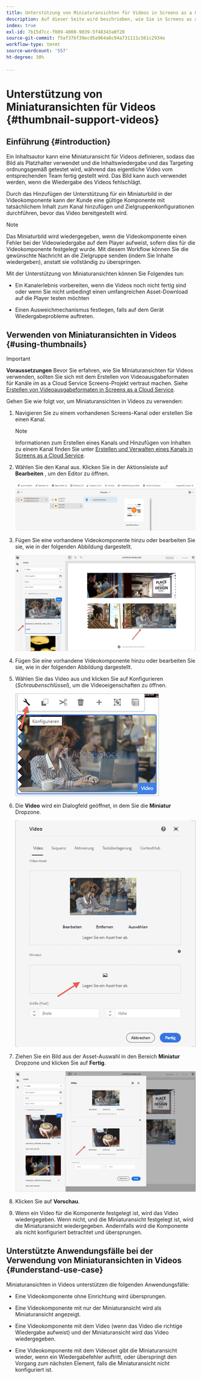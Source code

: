 ```yaml
---
title: Unterstützung von Miniaturansichten für Videos in Screens as a Cloud Service
description: Auf dieser Seite wird beschrieben, wie Sie in Screens as a Cloud Service Miniaturansichten für Videos hinzufügen.
index: true
exl-id: 7b15d7cc-f089-4008-9039-5f48343a0f20
source-git-commit: f5af37bf39ecd5a964a8c94a731111c561c2934e
workflow-type: tm+mt
source-wordcount: '557'
ht-degree: 30%

---
```


# Unterstützung von Miniaturansichten für Videos {#thumbnail-support-videos}

## Einführung {#introduction}

Ein Inhaltsautor kann eine Miniaturansicht für Videos definieren, sodass das Bild als Platzhalter verwendet und die Inhaltswiedergabe und das Targeting ordnungsgemäß getestet wird, während das eigentliche Video vom entsprechenden Team fertig gestellt wird. Das Bild kann auch verwendet werden, wenn die Wiedergabe des Videos fehlschlägt.

Durch das Hinzufügen der Unterstützung für ein Miniaturbild in der Videokomponente kann der Kunde eine gültige Komponente mit tatsächlichem Inhalt zum Kanal hinzufügen und Zielgruppenkonfigurationen durchführen, bevor das Video bereitgestellt wird.

>[!NOTE]
>Das Miniaturbild wird wiedergegeben, wenn die Videokomponente einen Fehler bei der Videowiedergabe auf dem Player aufweist, sofern dies für die Videokomponente festgelegt wurde. Mit diesem Workflow können Sie die gewünschte Nachricht an die Zielgruppe senden (indem Sie Inhalte wiedergeben), anstatt sie vollständig zu überspringen.

Mit der Unterstützung von Miniaturansichten können Sie Folgendes tun:

* Ein Kanalerlebnis vorbereiten, wenn die Videos noch nicht fertig sind oder wenn Sie nicht unbedingt einen umfangreichen Asset-Download auf die Player testen möchten

* Einen Ausweichmechanismus festlegen, falls auf dem Gerät Wiedergabeprobleme auftreten.

## Verwenden von Miniaturansichten in Videos {#using-thumbnails}

>[!IMPORTANT]
>**Voraussetzungen**
>Bevor Sie erfahren, wie Sie Miniaturansichten für Videos verwenden, sollten Sie sich mit dem Erstellen von Videoausgabeformaten für Kanäle im as a Cloud Service Screens-Projekt vertraut machen. Siehe [Erstellen von Videoausgabeformaten in Screens as a Cloud Service](/help/screens-cloud/configuring/creating-screens-video-renditions-cloud-service.md).

Gehen Sie wie folgt vor, um Miniaturansichten in Videos zu verwenden:

1. Navigieren Sie zu einem vorhandenen Screens-Kanal oder erstellen Sie einen Kanal.

   >[!NOTE]
   >Informationen zum Erstellen eines Kanals und Hinzufügen von Inhalten zu einem Kanal finden Sie unter [Erstellen und Verwalten eines Kanals in Screens as a Cloud Service](https://experienceleague.adobe.com/docs/experience-manager-cloud-service/content/screens-as-cloud-service/create-content/creating-channels-screens-cloud.html?lang=en).

1. Wählen Sie den Kanal aus. Klicken Sie in der Aktionsleiste auf **Bearbeiten** , um den Editor zu öffnen.


   ![Schaltfläche &quot;Bearbeiten&quot;in der Aktionsleiste.](/help/screens-cloud/using-core-product-features/assets/thumbnail-1.png)

1. Fügen Sie eine vorhandene Videokomponente hinzu oder bearbeiten Sie sie, wie in der folgenden Abbildung dargestellt.

   ![Hervorgehobenes Bild eines Video-Assets.](/help/screens-cloud/using-core-product-features/assets/thumbnail-2.png)

1. Fügen Sie eine vorhandene Videokomponente hinzu oder bearbeiten Sie sie, wie in der folgenden Abbildung dargestellt.

1. Wählen Sie das Video aus und klicken Sie auf Konfigurieren (*Schraubenschlüssel*), um die Videoeigenschaften zu öffnen.

   ![Das ausgewählte Video-Asset-Bild mit dem Pfeil, der auf das Symbol &quot;Konfigurieren&quot;zeigt und als Schraubenschlüssel dargestellt wird. in der Symbolleiste.](/help/screens-cloud/using-core-product-features/assets/thumbnail-3.png)

1. Die **Video** wird ein Dialogfeld geöffnet, in dem Sie die **Miniatur** Dropzone.

   ![Dialogfeld &quot;Video&quot;mit Bild des Video-Assets und dem Dropbox &quot;Miniatur&quot;.](/help/screens-cloud/using-core-product-features/assets/thumbnail-4.png)

1. Ziehen Sie ein Bild aus der Asset-Auswahl in den Bereich **Miniatur** Dropzone und klicken Sie auf **Fertig**.

   ![Die Asset-Bildauswahl wird hinter dem Dialogfeld Video mit dem Bild-Asset angezeigt, das im Dropdown-Feld Miniaturansicht angezeigt wird.](/help/screens-cloud/using-core-product-features/assets/thumbnail-5.png)

1. Klicken Sie auf **Vorschau**. 

1. Wenn ein Video für die Komponente festgelegt ist, wird das Video wiedergegeben. Wenn nicht, und die Miniaturansicht festgelegt ist, wird die Miniaturansicht wiedergegeben. Andernfalls wird die Komponente als nicht konfiguriert betrachtet und übersprungen.

## Unterstützte Anwendungsfälle bei der Verwendung von Miniaturansichten in Videos {#understand-use-case}

Miniaturansichten in Videos unterstützen die folgenden Anwendungsfälle:

* Eine Videokomponente ohne Einrichtung wird übersprungen.

* Eine Videokomponente mit nur der Miniaturansicht wird als Miniaturansicht angezeigt.

* Eine Videokomponente mit dem Video (wenn das Video die richtige Wiedergabe aufweist) und der Miniaturansicht wird das Video wiedergegeben.

* Eine Videokomponente mit dem Videoset gibt die Miniaturansicht wieder, wenn ein Wiedergabefehler auftritt, oder überspringt den Vorgang zum nächsten Element, falls die Miniaturansicht nicht konfiguriert ist.
